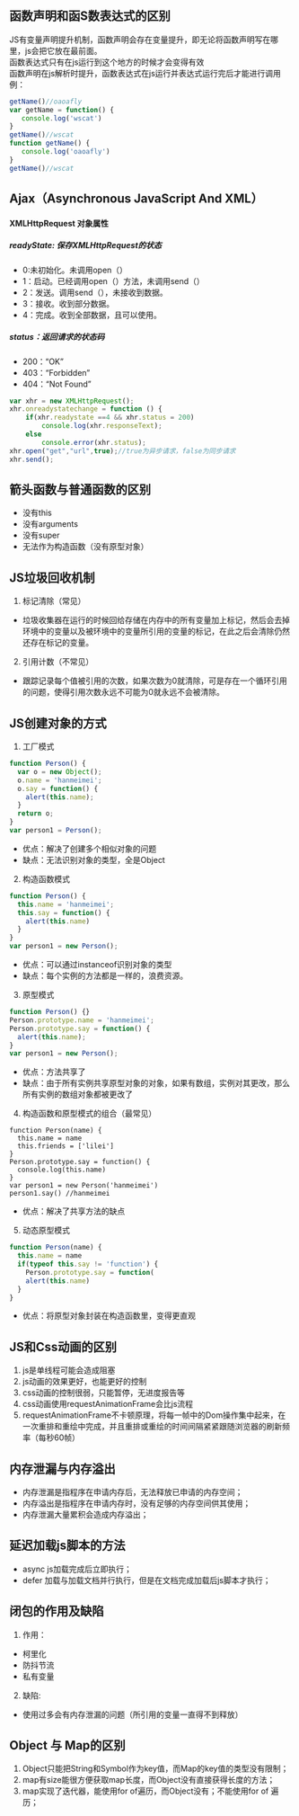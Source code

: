 ## 函数声明和函S数表达式的区别
  JS有变量声明提升机制，函数声明会存在变量提升，即无论将函数声明写在哪里，js会把它放在最前面。<br>
  函数表达式只有在js运行到这个地方的时候才会变得有效<br>
  函数声明在js解析时提升，函数表达式在js运行并表达式运行完后才能进行调用<br>
  例：
  
 ```JavaScript
getName()//oaoafly
var getName = function() {
	console.log('wscat')
}
getName()//wscat
function getName() {
	console.log('oaoafly')
}
getName()//wscat
```
## Ajax（Asynchronous JavaScript And XML）
#### XMLHttpRequest 对象属性
##### readyState: 保存XMLHttpRequest的状态
- 0:未初始化。未调用open（）
- 1：启动。已经调用open（）方法，未调用send（）
- 2：发送。调用send（），未接收到数据。
- 3：接收。收到部分数据。
- 4：完成。收到全部数据，且可以使用。
##### status：返回请求的状态码
- 200：“OK”
- 403：“Forbidden”
- 404：“Not Found”
```JavaScript
var xhr = new XMLHttpRequest();
xhr.onreadystatechange = function () {
	if(xhr.readystate ==4 && xhr.status = 200)
		console.log(xhr.responseText);
	else
		console.error(xhr.status);
xhr.open("get","url",true);//true为异步请求，false为同步请求
xhr.send();
```
## 箭头函数与普通函数的区别
- 没有this
- 没有arguments
- 没有super
- 无法作为构造函数（没有原型对象）
## JS垃圾回收机制
1. 标记清除（常见）
- 垃圾收集器在运行的时候回给存储在内存中的所有变量加上标记，然后会去掉环境中的变量以及被环境中的变量所引用的变量的标记，在此之后会清除仍然还存在标记的变量。
2. 引用计数（不常见）
- 跟踪记录每个值被引用的次数，如果次数为0就清除，可是存在一个循环引用的问题，使得引用次数永远不可能为0就永远不会被清除。
## JS创建对象的方式
1. 工厂模式
```JavaScript
function Person() {
  var o = new Object();
  o.name = 'hanmeimei';
  o.say = function() {
    alert(this.name);
  }
  return o;
}
var person1 = Person();
```
- 优点：解决了创建多个相似对象的问题
- 缺点：无法识别对象的类型，全是Object
2. 构造函数模式
```JavaScript
function Person() {
  this.name = 'hanmeimei';
  this.say = function() {
    alert(this.name)
  }
}
var person1 = new Person();
```
- 优点：可以通过instanceof识别对象的类型
- 缺点：每个实例的方法都是一样的，浪费资源。
3. 原型模式
```JavaScript
function Person() {}
Person.prototype.name = 'hanmeimei';
Person.prototype.say = function() {
  alert(this.name);
}
var person1 = new Person();
```
- 优点：方法共享了
- 缺点：由于所有实例共享原型对象的对象，如果有数组，实例对其更改，那么所有实例的数组对象都被更改了
4. 构造函数和原型模式的组合（最常见）
```JavaScirpt
function Person(name) {
  this.name = name
  this.friends = ['lilei']
}
Person.prototype.say = function() {
  console.log(this.name)
}
var person1 = new Person('hanmeimei')
person1.say() //hanmeimei
```
- 优点：解决了共享方法的缺点
5. 动态原型模式
``` JavaScript
function Person(name) {
  this.name = name
  if(typeof this.say != 'function') {
    Person.prototype.say = function(
    alert(this.name)
  }
}
```
- 优点：将原型对象封装在构造函数里，变得更直观
## JS和Css动画的区别
1. js是单线程可能会造成阻塞
2. js动画的效果更好，也能更好的控制
3. css动画的控制很弱，只能暂停，无进度报告等
4. css动画使用requestAnimationFrame会比js流程
5. requestAnimationFrame不卡顿原理，将每一帧中的Dom操作集中起来，在一次重排和重绘中完成，并且重排或重绘的时间间隔紧紧跟随浏览器的刷新频率（每秒60帧）

## 内存泄漏与内存溢出
- 内存泄漏是指程序在申请内存后，无法释放已申请的内存空间；
- 内存溢出是指程序在申请内存时，没有足够的内存空间供其使用；
- 内存泄漏大量累积会造成内存溢出；

## 延迟加载js脚本的方法
- async js加载完成后立即执行；
- defer 加载与加载文档并行执行，但是在文档完成加载后js脚本才执行；

## 闭包的作用及缺陷
1. 作用：
- 柯里化
- 防抖节流
- 私有变量
2. 缺陷:
- 使用过多会有内存泄漏的问题（所引用的变量一直得不到释放）

## Object 与 Map的区别
1. Object只能把String和Symbol作为key值，而Map的key值的类型没有限制；
2. map有size能很方便获取map长度，而Object没有直接获得长度的方法；
3. map实现了迭代器，能使用for of遍历，而Object没有；不能使用for of 遍历；